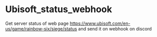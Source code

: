 # Ubisoft_status_webhook
Get server status of web page https://www.ubisoft.com/en-us/game/rainbow-six/siege/status and send it on webhook on discord
